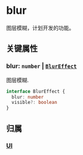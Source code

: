 # blur

图层模糊，计划开发的功能。

## 关键属性

### blur: `number` | [`BlurEffect`](../interface/ui/Effect.md#blureffect)

图层模糊.

```ts
interface BlurEffect {
  blur: number
  visible?: boolean
}
```

## 归属

### [UI](/reference/display/UI.md)
